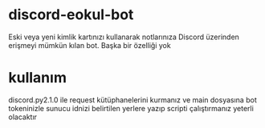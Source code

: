 # discord-eokul-bot
Eski veya yeni kimlik kartınızı kullanarak notlarınıza Discord üzerinden erişmeyi mümkün kılan bot. Başka bir özelliği yok
# kullanım
discord.py2.1.0 ile request kütüphanelerini kurmanız ve main dosyasına bot tokeninizle sunucu idnizi belirtilen yerlere yazıp scripti çalıştırmanız yeterli olacaktır
